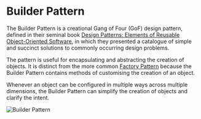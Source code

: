 # Builder Pattern

The Builder Pattern is a creational Gang of Four (GoF) design pattern,  defined in their seminal book [ Design Patterns: Elements of Reusable Object-Oriented Software](https://amzn.to/2N22a2H), in which they presented a catalogue of simple and succinct solutions to commonly occurring design problems.

The pattern is useful for encapsulating and abstracting the creation of objects. It is distinct from the more common [Factory Pattern](https://garywoodfine.com/factory-method-design-pattern/) because the Builder Pattern contains methods of customising the creation of an object.

Whenever an object can be configured in multiple ways across multiple dimensions, the Builder Pattern can simplify the creation of objects and clarify the intent. 

![Builder Pattern](https://garywoodfine.com/wp-content/uploads/2018/11/BuilderPattern.png)